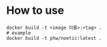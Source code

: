 # How to use
```commandline
docker build -t <image 이름>:<tag> .
# example
docker build -t phw/noetic:latest .

```